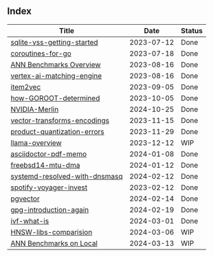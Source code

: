 ## Index

Title                                                           |Date       |Status
----------------------------------------------------------------|-----------|-------
[sqlite-vss-getting-started](./sqlite-vss-getting-started)      |2023-07-12 |Done
[coroutines-for-go](./coroutines-for-go)                        |2023-07-18 |Done
[ANN Benchmarks Overview](./annbenchmarks-overview)             |2023-08-16 |Done
[vertex-ai-matching-engine](./vertex-ai-matching-engine)        |2023-08-16 |Done
[item2vec](./item2vec)                                          |2023-09-05 |Done
[how-GOROOT-determined](./how-GOROOT-determined)                |2023-10-05 |Done
[NVIDIA-Merlin](./NVIDIA-Merlin)                                |2024-10-25 |Done
[vector-transforms-encodings](./vector-transforms-encodings)    |2023-11-15 |Done
[product-quantization-errors](./product-quantization-errors)    |2023-11-29 |Done
[llama-overview](./llama-overview)                              |2023-12-12 |WIP
[asciidoctor-pdf-memo](./asciidoctor-pdf-memo)                  |2024-01-08 |Done
[freebsd14-mtu-dma](./freebsd14-mtu-dma)                        |2024-01-12 |Done
[systemd-resolved-with-dnsmasq](./systemd-resolved-with-dnsmasq)|2024-02-12 |Done
[spotify-voyager-invest](./spotify-voyager-invest)              |2023-02-12 |Done
[pgvector](./pgvector)                                          |2024-02-14 |Done
[gpg-introduction-again](./gpg-introduction-again)              |2024-02-19 |Done
[ivf-what-is](./ivf-what-is)                                    |2024-03-01 |Done
[HNSW-libs-comparision](./hnsw-libs-comparision)                |2024-03-06 |WIP
[ANN Benchmarks on Local](./annbenchmarks-on-local)             |2024-03-13 |WIP
